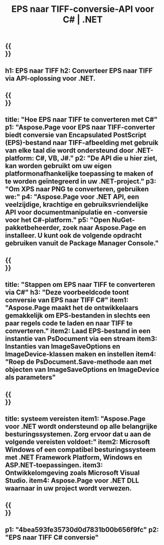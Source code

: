 ﻿---
translation: true
template: /_templates/_conversion-child-net.md
title: EPS naar TIFF-conversie-API voor C# |  .NET
url: /net/conversion/eps-to-tiff/
description: Voorbeeldcode voor conversie van EPS naar TIFF C#. Gebruik API-voorbeeldcode voor batch-EPS-bestanden naar TIFF-conversie binnen VB.NET, Asp.NET of een op .NET gebaseerde toepassing.
informat: EPS
outformat: TIFF
otherformats: XPS PS
---

{{<section banner>}}
---
h1: EPS naar TIFF
h2: Converteer EPS naar TIFF via API-oplossing voor .NET.
---

{{<section overview>}}
---
title: "Hoe EPS naar TIFF te converteren met C#"
p1: "Aspose.Page voor EPS naar TIFF-converter biedt conversie van Encapsulated PostScript (EPS)-bestand naar TIFF-afbeelding met gebruik van elke taal die wordt ondersteund door .NET-platform: C#, VB, J#."
p2: "De API die u hier ziet, kan worden gebruikt om uw eigen platformonafhankelijke toepassing te maken of te worden geïntegreerd in uw .NET-project."
p3: "Om XPS naar PNG te converteren, gebruiken we:"
p4: "Aspose.Page voor .NET API, een veelzijdige, krachtige en gebruiksvriendelijke API voor documentmanipulatie en -conversie voor het C#-platform."
p5: "Open NuGet-pakketbeheerder, zoek naar Aspose.Page en installeer. U kunt ook de volgende opdracht gebruiken vanuit de Package Manager Console."
---

{{<section feature1>}}
---
title: "Stappen om EPS naar TIFF te converteren via C#"
h3: "Deze voorbeeldcode toont conversie van EPS naar TIFF C#"
item1: "Aspose.Page maakt het de ontwikkelaars gemakkelijk om EPS-bestanden in slechts een paar regels code te laden en naar TIFF te converteren."
item2: Laad EPS-bestand in een instantie van PsDocument via een stream
item3: Instanties van ImageSaveOptions en ImageDevice-klassen maken en instellen
item4: "Roep de PsDocument.Save-methode aan met objecten van ImageSaveOptions en ImageDevice als parameters"
---

{{<section feature2>}}
---
title: systeem vereisten
item1: "Aspose.Page voor .NET wordt ondersteund op alle belangrijke besturingssystemen. Zorg ervoor dat u aan de volgende vereisten voldoet:"
item2: Microsoft Windows of een compatibel besturingssysteem met .NET Framework Platform, Windows en ASP.NET-toepassingen.
item3: Ontwikkelomgeving zoals Microsoft Visual Studio.
item4: Aspose.Page voor .NET DLL waarnaar in uw project wordt verwezen.
---

{{<section gist>}}
---
p1: "4bea593fe35730d0d7831b00b656f9fc"
p2: "EPS naar TIFF C# conversie"
---


